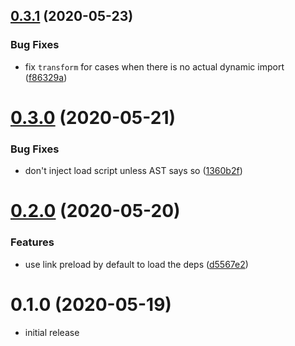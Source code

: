 ## [0.3.1](https://github.com/vikerman/rollup-plugin-hoist-import-deps/compare/v0.3.0...v0.3.1) (2020-05-23)


### Bug Fixes

* fix `transform` for cases when there is no actual dynamic import ([f86329a](https://github.com/vikerman/rollup-plugin-hoist-import-deps/commit/f86329a68fb8deffe91c831a19b6bfdd7cca4e72))



# [0.3.0](https://github.com/vikerman/rollup-plugin-hoist-import-deps/compare/v0.2.0...v0.3.0) (2020-05-21)


### Bug Fixes

* don't inject load script unless AST says so ([1360b2f](https://github.com/vikerman/rollup-plugin-hoist-import-deps/commit/1360b2fe34276d52ed672c2acab7964b85da1237))



# [0.2.0](https://github.com/vikerman/rollup-plugin-hoist-import-deps/compare/v0.1.0...v0.2.0) (2020-05-20)


### Features

* use link preload by default to load the deps ([d5567e2](https://github.com/vikerman/rollup-plugin-hoist-import-deps/commit/d5567e20f58f91c68612801c26430625468ecaa7))



# 0.1.0 (2020-05-19)

- initial release
